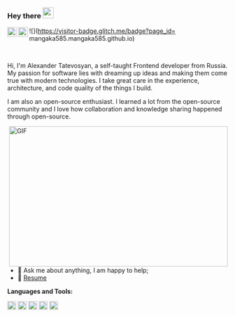 ### Hey there <img src="https://media.giphy.com/media/hvRJCLFzcasrR4ia7z/giphy.gif" width="25px">
<a href="https://www.linkedin.com/in/aleksandr-tatevosian-799410200/">
  <img align="left" alt="Alexander's LinkedIN" width="22px" src="https://cdn.icon-icons.com/icons2/99/PNG/512/linkedin_socialnetwork_17441.png" />
</a>
<a href="https://www.instagram.com/developer_tatevosyan/">
  <img align="left" alt="Alexander's Instagram" width="22px" src="https://cdn.icon-icons.com/icons2/1753/PNG/512/iconfinder-social-media-applications-3instagram-4102579_113804.png" />
</a>

![](https://visitor-badge.glitch.me/badge?page_id= mangaka585.mangaka585.github.io)

<br />

Hi, I'm Alexander Tatevosyan, a self-taught Frontend developer from Russia. My passion for software lies with dreaming up ideas and making them come true with modern technologies. I take great care in the experience, architecture, and code quality of the things I build.

I am also an open-source enthusiast. I learned a lot from the open-source community and I love how collaboration and knowledge sharing happened through open-source.


  <img align="right" alt="GIF" src="https://i.pinimg.com/originals/36/31/07/36310719e3f32b1ad13c9ef39db5f859.gif" width="500" height="320" />
  
- 💬 Ask me about anything, I am happy to help;
- 📝 [Resume](https://hh.ru/resume/a9724722ff06ab0f500039ed1f514173763355)

**Languages and Tools:**  

<code><img height="20" src="https://cdn.icon-icons.com/icons2/2108/PNG/512/javascript_icon_130900.png"></code>
<code><img height="20" src="https://cdn.icon-icons.com/icons2/2415/PNG/512/react_original_logo_icon_146374.png"></code>
<code><img height="20" src="https://cdn.icon-icons.com/icons2/2415/PNG/512/nodejs_plain_wordmark_logo_icon_146410.png"></code>
<code><img height="20" src="https://cdn.icon-icons.com/icons2/1381/PNG/512/mysqlworkbench_93532.png"></code>
<code><img height="20" src="https://cdn.icon-icons.com/icons2/2107/PNG/512/file_type_git_icon_130581.png"></code>
